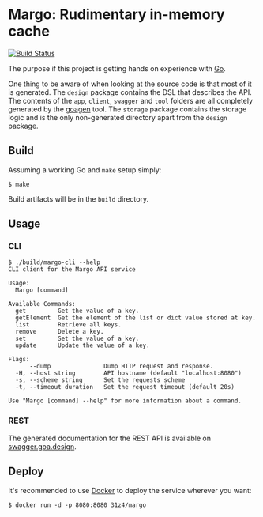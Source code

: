 # Margo: Rudimentary in-memory cache

[![Build Status](https://travis-ci.org/31z4/margo.svg?branch=master)](https://travis-ci.org/31z4/margo)

The purpose if this project is getting hands on experience with [Go](https://golang.org).

One thing to be aware of when looking at the source code is that most of it is generated. The `design` package contains the DSL that describes the API. The contents of the `app`, `client`, `swagger` and `tool` folders are all completely generated by the [goagen](https://goa.design/implement/goagen.html) tool. The `storage` package contains the storage logic and is the only non-generated directory apart from the `design` package.

## Build

Assuming a working Go and `make` setup simply:

    $ make

Build artifacts will be in the `build` directory.

## Usage

### CLI

```
$ ./build/margo-cli --help
CLI client for the Margo API service

Usage:
  Margo [command]

Available Commands:
  get         Get the value of a key.
  getElement  Get the element of the list or dict value stored at key.
  list        Retrieve all keys.
  remove      Delete a key.
  set         Set the value of a key.
  update      Update the value of a key.

Flags:
      --dump               Dump HTTP request and response.
  -H, --host string        API hostname (default "localhost:8080")
  -s, --scheme string      Set the requests scheme
  -t, --timeout duration   Set the request timeout (default 20s)

Use "Margo [command] --help" for more information about a command.
```

### REST

The generated documentation for the REST API is available on [swagger.goa.design](http://swagger.goa.design/?url=31z4%2Fmargo%2Fdesign).

## Deploy

It's recommended to use [Docker](https://www.docker.com/) to deploy the service wherever you want:

    $ docker run -d -p 8080:8080 31z4/margo
